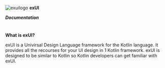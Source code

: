 ![exuilogo](https://github.com/user-attachments/assets/63455126-389c-4152-89f8-edd8fe50c807) **exUI**

***Documentation***

#

**What is exUI?**

exUI is a Univirsal Design Language framework for the Kotlin language. It provides all the recourses for your UI design in 1 Kotlin framework. exUI is designed to be similar to Kotlin so Kotlin developers can get familiar with exUI.

#
